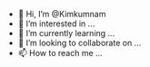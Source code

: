 - 👋 Hi, I’m @Kimkumnam
- 👀 I’m interested in ...
- 🌱 I’m currently learning ...
- 💞️ I’m looking to collaborate on ...
- 📫 How to reach me ...

<!---
Kimkumnam/Kimkumnam is a ✨ special ✨ repository because its `README.md` (this file) appears on your GitHub profile.
You can click the Preview link to take a look at your changes.
--->
